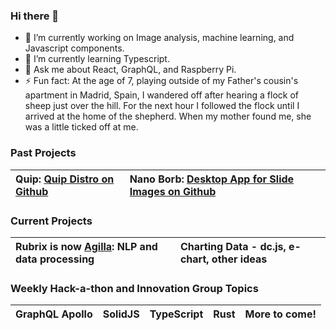 ### Hi there 👋

- 🔭 I’m currently working on Image analysis, machine learning, and Javascript components.
- 🌱 I’m currently learning Typescript.
- 💬 Ask me about React, GraphQL, and Raspberry Pi.
- ⚡ Fun fact: At the age of 7, playing outside of my Father's cousin's apartment in Madrid, Spain, I wandered off after hearing a flock of sheep just over the hill. For the next hour I followed the flock until I arrived at the home of the shepherd. When my mother found me, she was a little ticked off at me.

### Past Projects

| Quip: [Quip Distro on Github](https://github.com/SBU-BMI/quip_distro) | Nano Borb: [Desktop App for Slide Images on Github](https://github.com/SBU-BMI/Nanoborb) |
| :-------------------------------------------------------------------- | :--------------------------------------------------------------------------------------- |

### Current Projects

| Rubrix is now [Agilla](https://www.argilla.io/): NLP and data processing | Charting Data - dc.js, e-chart, other ideas |
| :----------------------------------------------------------------------- | :------------------------------------------ |

### Weekly Hack-a-thon and Innovation Group Topics

| GraphQL Apollo | SolidJS | TypeScript | Rust | More to come! |
| :------------- | :------ | :--------- | :--- | :------------ |

<!--
**jbalsamo/jbalsamo** is a ✨ _special_ ✨ repository because its `README.md` (this file) appears on your GitHub profile.

Here are some ideas to get you started:
[![Top Langs](https://github-readme-stats.vercel.app/api/top-langs/?username=jbalsamo)](https://github.com/jbalsamo/github-readme-stats)

-->
